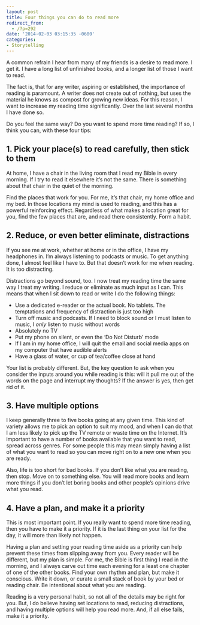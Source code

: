 ```yaml
---
layout: post
title: Four things you can do to read more
redirect_from:
  - /?p=292
date: '2014-02-03 03:15:35 -0600'
categories:
- Storytelling
---
```

<p>A common refrain I hear from many of my friends is a desire to read more. I get it. I have a long list of unfinished books, and a longer list of those I want to read.</p>
<p>The fact is, that for any writer, aspiring or established, the importance of reading is paramount. A writer does not create out of nothing, but uses the material he knows as compost for growing new ideas. For this reason, I want to increase my reading time significantly. Over the last several months I have done so.</p>
<p>Do you feel the same way? Do you want to spend more time reading? If so, I think you can, with these four tips:</p>
<h2>1. Pick your place(s) to read carefully, then stick to them</h2>
<p>At home, I have a chair in the living room that I read my Bible in every morning. If I try to read it elsewhere it’s not the same. There is something about that chair in the quiet of the morning.</p>
<p>Find the places that work for you. For me, it’s that chair, my home office and my bed. In those locations my mind is used to reading, and this has a powerful reinforcing effect. Regardless of what makes a location great for you, find the few places that are, and read there consistently. Form a habit.</p>
<h2>2. Reduce, or even better eliminate, distractions</h2>
<p>If you see me at work, whether at home or in the office, I have my headphones in. I’m always listening to podcasts or music. To get anything done, I almost feel like I have to. But that doesn’t work for me when reading. It is too distracting.</p>
<p>Distractions go beyond sound, too. I now treat my reading time the same way I treat my writing. I reduce or eliminate as much input as I can. This means that when I sit down to read or write I do the following things:</p>
<ul>
<li>Use a dedicated e-reader or the actual book. No tablets. The temptations and frequency of distraction is just too high</li>
<li>Turn off music and podcasts. If I need to block sound or I must listen to music, I <em>only</em> listen to music without words</li>
<li>Absolutely no TV</li>
<li>Put my phone on silent, or even the ‘Do Not Disturb’ mode</li>
<li>If I am in my home office, I will quit the email and social media apps on my computer that have audible alerts</li>
<li>Have a glass of water, or cup of tea/coffee close at hand</li>
</ul>
<p>Your list is probably different. But, the key question to ask when you consider the inputs around you while reading is this: will it pull me out of the words on the page and interrupt my thoughts? If the answer is yes, then get rid of it.</p>
<h2>3. Have multiple options</h2>
<p>I keep generally three to five books going at any given time. This kind of variety allows me to pick an option to suit my mood, and when I can do that I am less likely to pick up the TV remote or waste time on the Internet. It’s important to have a number of books available that you want to read, spread across genres. For some people this may mean simply having a list of what you want to read so you can move right on to a new one when you are ready.</p>
<p>Also, life is too short for bad books. If you don’t like what you are reading, then stop. Move on to something else. You will read more books and learn more things if you don’t let boring books and other people’s opinions drive what you read.</p>
<h2>4. Have a plan, and make it a priority</h2>
<p>This is most important point. If you really want to spend more time reading, then you have to make it a priority. If it is the last thing on your list for the day, it will more than likely not happen.</p>
<p>Having a plan and setting your reading time aside as a priority can help prevent these times from slipping away from you. Every reader will be different, but my plan is simple. For me, the Bible is first thing I read in the morning, and I always carve out time each evening for a least one chapter of one of the other books. Find your own rhythm and plan, but make it conscious. Write it down, or curate a small stack of book by your bed or reading chair. Be intentional about what you are reading.</p>
<p>Reading is a very personal habit, so not all of the details may be right for you. But, I do believe having set locations to read, reducing distractions, and having multiple options will help you read more. And, if all else fails, make it a priority.</p>
